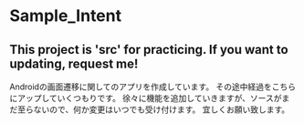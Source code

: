 Sample_Intent
=============
This project is 'src' for practicing.
If you want to updating, request me!
--------------------------------------
Androidの画面遷移に関してのアプリを作成しています。
その途中経過をこちらにアップしていくつもりです。
徐々に機能を追加していきますが、ソースがまだ至らないので、何か変更はいつでも受け付けます。
宜しくお願い致します。
